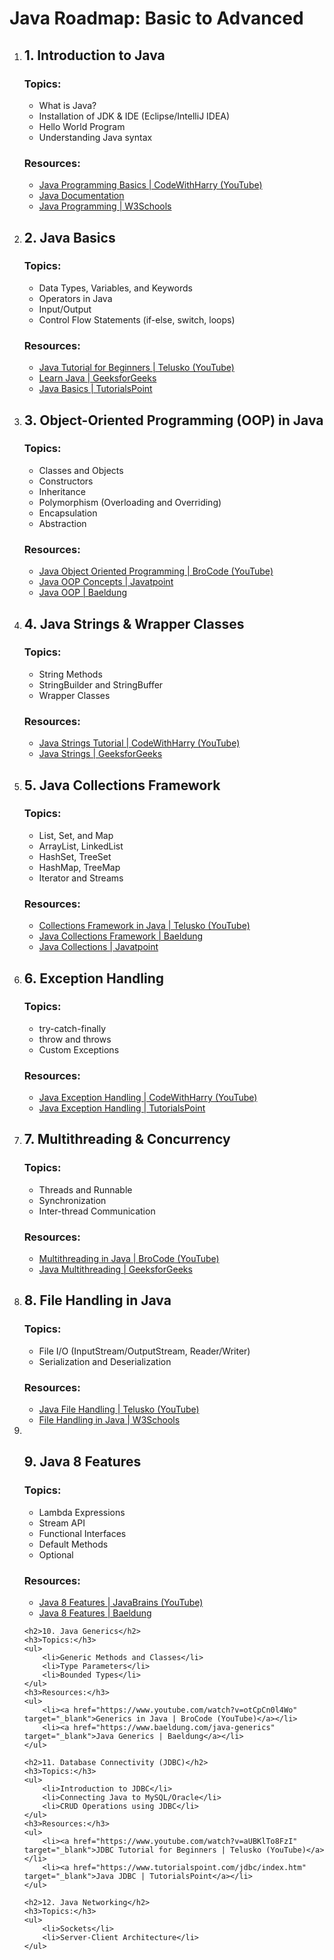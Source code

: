 <body>
    <h1>Java Roadmap: Basic to Advanced</h1>
    <ol>
        <li>
            <h2>1. Introduction to Java</h2>
            <h3>Topics:</h3>
            <ul>
                <li>What is Java?</li>
                <li>Installation of JDK &amp; IDE (Eclipse/IntelliJ IDEA)</li>
                <li>Hello World Program</li>
                <li>Understanding Java syntax</li>
            </ul>
            <h3>Resources:</h3>
            <ul>
                <li><a href="https://www.youtube.com/watch?v=ZtMzB5CoekE">Java Programming Basics | CodeWithHarry (YouTube)</a></li>
                <li><a href="https://docs.oracle.com/en/java/">Java Documentation</a></li>
                <li><a href="https://www.w3schools.com/java/">Java Programming | W3Schools</a></li>
            </ul>
        </li>
        <li>
            <h2>2. Java Basics</h2>
            <h3>Topics:</h3>
            <ul>
                <li>Data Types, Variables, and Keywords</li>
                <li>Operators in Java</li>
                <li>Input/Output</li>
                <li>Control Flow Statements (if-else, switch, loops)</li>
            </ul>
            <h3>Resources:</h3>
            <ul>
                <li><a href="https://www.youtube.com/watch?v=hBh_CC5y8-s">Java Tutorial for Beginners | Telusko (YouTube)</a></li>
                <li><a href="https://www.geeksforgeeks.org/java/">Learn Java | GeeksforGeeks</a></li>
                <li><a href="https://www.tutorialspoint.com/java/index.htm">Java Basics | TutorialsPoint</a></li>
            </ul>
        </li>
        <li>
            <h2>3. Object-Oriented Programming (OOP) in Java</h2>
            <h3>Topics:</h3>
            <ul>
                <li>Classes and Objects</li>
                <li>Constructors</li>
                <li>Inheritance</li>
                <li>Polymorphism (Overloading and Overriding)</li>
                <li>Encapsulation</li>
                <li>Abstraction</li>
            </ul>
            <h3>Resources:</h3>
            <ul>
                <li><a href="https://www.youtube.com/watch?v=ggOq-C5hOTU">Java Object Oriented Programming | BroCode (YouTube)</a></li>
                <li><a href="https://www.javatpoint.com/java-oops-concepts">Java OOP Concepts | Javatpoint</a></li>
                <li><a href="https://www.baeldung.com/java-object-oriented-programming">Java OOP | Baeldung</a></li>
            </ul>
        </li>
        <li>
            <h2>4. Java Strings &amp; Wrapper Classes</h2>
            <h3>Topics:</h3>
            <ul>
                <li>String Methods</li>
                <li>StringBuilder and StringBuffer</li>
                <li>Wrapper Classes</li>
            </ul>
            <h3>Resources:</h3>
            <ul>
                <li><a href="https://www.youtube.com/watch?v=oHU5C70sRL8">Java Strings Tutorial | CodeWithHarry (YouTube)</a></li>
                <li><a href="https://www.geeksforgeeks.org/strings-in-java/">Java Strings | GeeksforGeeks</a></li>
            </ul>
        </li>
        <li>
            <h2>5. Java Collections Framework</h2>
            <h3>Topics:</h3>
            <ul>
                <li>List, Set, and Map</li>
                <li>ArrayList, LinkedList</li>
                <li>HashSet, TreeSet</li>
                <li>HashMap, TreeMap</li>
                <li>Iterator and Streams</li>
            </ul>
            <h3>Resources:</h3>
            <ul>
                <li><a href="https://www.youtube.com/watch?v=c3RVW3KGIIE">Collections Framework in Java | Telusko (YouTube)</a></li>
                <li><a href="https://www.baeldung.com/java-collections">Java Collections Framework | Baeldung</a></li>
                <li><a href="https://www.javatpoint.com/collections-in-java">Java Collections | Javatpoint</a></li>
            </ul>
        </li>
        <li>
            <h2>6. Exception Handling</h2>
            <h3>Topics:</h3>
            <ul>
                <li>try-catch-finally</li>
                <li>throw and throws</li>
                <li>Custom Exceptions</li>
            </ul>
            <h3>Resources:</h3>
            <ul>
                <li><a href="https://www.youtube.com/watch?v=GYGIVAb5s4E">Java Exception Handling | CodeWithHarry (YouTube)</a></li>
                <li><a href="https://www.tutorialspoint.com/java/java_exceptions.htm">Java Exception Handling | TutorialsPoint</a></li>
            </ul>
        </li>
        <li>
            <h2>7. Multithreading &amp; Concurrency</h2>
            <h3>Topics:</h3>
            <ul>
                <li>Threads and Runnable</li>
                <li>Synchronization</li>
                <li>Inter-thread Communication</li>
            </ul>
            <h3>Resources:</h3>
            <ul>
                <li><a href="https://www.youtube.com/watch?v=ljQdr9WbQmQ">Multithreading in Java | BroCode (YouTube)</a></li>
                <li><a href="https://www.geeksforgeeks.org/multithreading-in-java/">Java Multithreading | GeeksforGeeks</a></li>
            </ul>
        </li>
        <li>
            <h2>8. File Handling in Java</h2>
            <h3>Topics:</h3>
            <ul>
                <li>File I/O (InputStream/OutputStream, Reader/Writer)</li>
                <li>Serialization and Deserialization</li>
            </ul>
            <h3>Resources:</h3>
            <ul>
                <li><a href="https://www.youtube.com/watch?v=wKJLob-OaAc">Java File Handling | Telusko (YouTube)</a></li>
                <li><a href="https://www.w3schools.com/java/java_files.asp">File Handling in Java | W3Schools</a></li>
            </ul>
        </li>
        <li>
        </li>
     <h2>9. Java 8 Features</h2>
    <h3>Topics:</h3>
    <ul>
        <li>Lambda Expressions</li>
        <li>Stream API</li>
        <li>Functional Interfaces</li>
        <li>Default Methods</li>
        <li>Optional</li>
    </ul>
    <h3>Resources:</h3>
    <ul>
        <li><a href="https://www.youtube.com/watch?v=YV2SaMhsBiY" target="_blank">Java 8 Features | JavaBrains (YouTube)</a></li>
        <li><a href="https://www.baeldung.com/java-8-new-features" target="_blank">Java 8 Features | Baeldung</a></li>
    </ul>

    <h2>10. Java Generics</h2>
    <h3>Topics:</h3>
    <ul>
        <li>Generic Methods and Classes</li>
        <li>Type Parameters</li>
        <li>Bounded Types</li>
    </ul>
    <h3>Resources:</h3>
    <ul>
        <li><a href="https://www.youtube.com/watch?v=otCpCn0l4Wo" target="_blank">Generics in Java | BroCode (YouTube)</a></li>
        <li><a href="https://www.baeldung.com/java-generics" target="_blank">Java Generics | Baeldung</a></li>
    </ul>

    <h2>11. Database Connectivity (JDBC)</h2>
    <h3>Topics:</h3>
    <ul>
        <li>Introduction to JDBC</li>
        <li>Connecting Java to MySQL/Oracle</li>
        <li>CRUD Operations using JDBC</li>
    </ul>
    <h3>Resources:</h3>
    <ul>
        <li><a href="https://www.youtube.com/watch?v=aUBKlTo8FzI" target="_blank">JDBC Tutorial for Beginners | Telusko (YouTube)</a></li>
        <li><a href="https://www.tutorialspoint.com/jdbc/index.htm" target="_blank">Java JDBC | TutorialsPoint</a></li>
    </ul>

    <h2>12. Java Networking</h2>
    <h3>Topics:</h3>
    <ul>
        <li>Sockets</li>
        <li>Server-Client Architecture</li>
    </ul>
    
